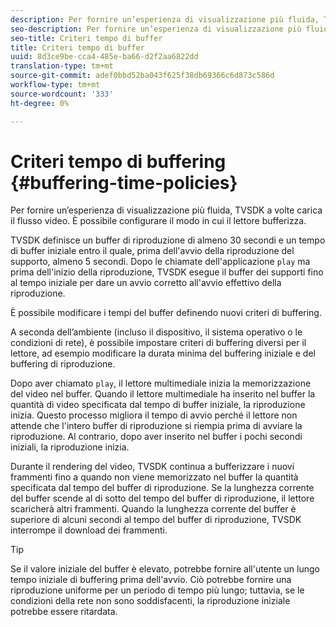 ```yaml
---
description: Per fornire un’esperienza di visualizzazione più fluida, TVSDK a volte carica il flusso video. È possibile configurare il modo in cui il lettore bufferizza.
seo-description: Per fornire un’esperienza di visualizzazione più fluida, TVSDK a volte carica il flusso video. È possibile configurare il modo in cui il lettore bufferizza.
seo-title: Criteri tempo di buffer
title: Criteri tempo di buffer
uuid: 8d3ce9be-cca4-485e-ba66-d2f2aa6822dd
translation-type: tm+mt
source-git-commit: adef0bbd52ba043f625f38db69366c6d873c586d
workflow-type: tm+mt
source-wordcount: '333'
ht-degree: 0%

---
```



# Criteri tempo di buffering {#buffering-time-policies}

Per fornire un’esperienza di visualizzazione più fluida, TVSDK a volte carica il flusso video. È possibile configurare il modo in cui il lettore bufferizza.

TVSDK definisce un buffer di riproduzione di almeno 30 secondi e un tempo di buffer iniziale entro il quale, prima dell&#39;avvio della riproduzione del supporto, almeno 5 secondi. Dopo le chiamate dell&#39;applicazione `play` ma prima dell&#39;inizio della riproduzione, TVSDK esegue il buffer dei supporti fino al tempo iniziale per dare un avvio corretto all&#39;avvio effettivo della riproduzione.

È possibile modificare i tempi del buffer definendo nuovi criteri di buffering.

<!--<a id="section_F6EEE15600814A70A57CCBACE20D68BD"></a>-->

A seconda dell’ambiente (incluso il dispositivo, il sistema operativo o le condizioni di rete), è possibile impostare criteri di buffering diversi per il lettore, ad esempio modificare la durata minima del buffering iniziale e del buffering di riproduzione.

Dopo aver chiamato `play`, il lettore multimediale inizia la memorizzazione del video nel buffer. Quando il lettore multimediale ha inserito nel buffer la quantità di video specificata dal tempo di buffer iniziale, la riproduzione inizia. Questo processo migliora il tempo di avvio perché il lettore non attende che l&#39;intero buffer di riproduzione si riempia prima di avviare la riproduzione. Al contrario, dopo aver inserito nel buffer i pochi secondi iniziali, la riproduzione inizia.

Durante il rendering del video, TVSDK continua a bufferizzare i nuovi frammenti fino a quando non viene memorizzato nel buffer la quantità specificata dal tempo del buffer di riproduzione. Se la lunghezza corrente del buffer scende al di sotto del tempo del buffer di riproduzione, il lettore scaricherà altri frammenti. Quando la lunghezza corrente del buffer è superiore di alcuni secondi al tempo del buffer di riproduzione, TVSDK interrompe il download dei frammenti.

>[!TIP]
>
>Se il valore iniziale del buffer è elevato, potrebbe fornire all&#39;utente un lungo tempo iniziale di buffering prima dell&#39;avvio. Ciò potrebbe fornire una riproduzione uniforme per un periodo di tempo più lungo; tuttavia, se le condizioni della rete non sono soddisfacenti, la riproduzione iniziale potrebbe essere ritardata.

